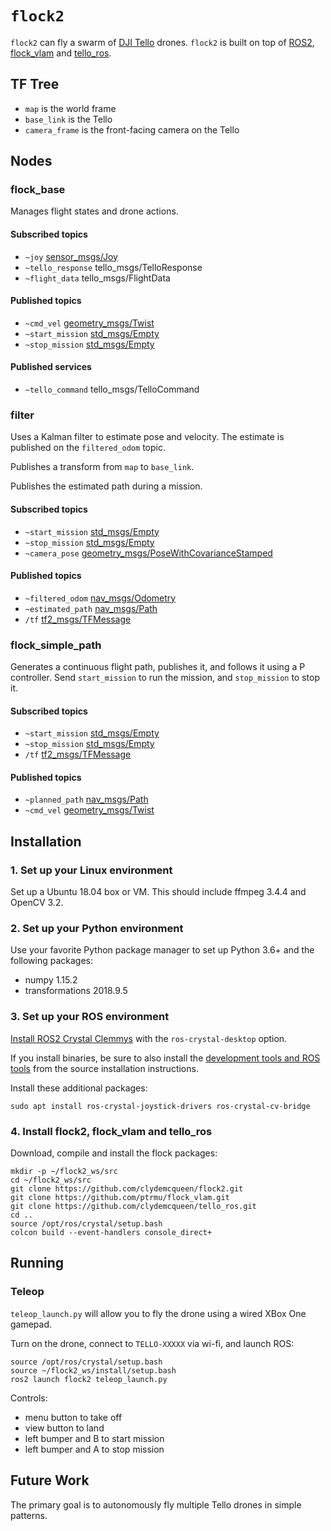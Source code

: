 # `flock2`

`flock2` can fly a swarm of [DJI Tello](https://store.dji.com/product/tello) drones.
`flock2` is built on top of [ROS2](https://index.ros.org/doc/ros2/),
 [flock_vlam](https://github.com/ptrmu/flock_vlam)
 and [tello_ros](https://github.com/clydemcqueen/tello_ros).

## TF Tree

* `map` is the world frame
* `base_link` is the Tello
* `camera_frame` is the front-facing camera on the Tello

## Nodes

### flock_base

Manages flight states and drone actions.

#### Subscribed topics

* `~joy` [sensor_msgs/Joy](http://docs.ros.org/api/sensor_msgs/html/msg/Joy.html)
* `~tello_response` tello_msgs/TelloResponse
* `~flight_data` tello_msgs/FlightData

#### Published topics

* `~cmd_vel` [geometry_msgs/Twist](http://docs.ros.org/api/geometry_msgs/html/msg/Twist.html)
* `~start_mission` [std_msgs/Empty](http://docs.ros.org/api/std_msgs/html/msg/Empty.html)
* `~stop_mission` [std_msgs/Empty](http://docs.ros.org/api/std_msgs/html/msg/Empty.html)

#### Published services

* `~tello_command` tello_msgs/TelloCommand

### filter

Uses a Kalman filter to estimate pose and velocity.
The estimate is published on the `filtered_odom` topic.

Publishes a transform from `map` to `base_link`.

Publishes the estimated path during a mission.

#### Subscribed topics

* `~start_mission` [std_msgs/Empty](http://docs.ros.org/api/std_msgs/html/msg/Empty.html)
* `~stop_mission` [std_msgs/Empty](http://docs.ros.org/api/std_msgs/html/msg/Empty.html)
* `~camera_pose` [geometry_msgs/PoseWithCovarianceStamped](http://docs.ros.org/api/geometry_msgs/html/msg/PoseWithCovarianceStamped.html)

#### Published topics

* `~filtered_odom` [nav_msgs/Odometry](http://docs.ros.org/api/nav_msgs/html/msg/Odometry.html)
* `~estimated_path` [nav_msgs/Path](http://docs.ros.org/api/nav_msgs/html/msg/Path.html)
* `/tf` [tf2_msgs/TFMessage](http://docs.ros.org/api/tf2_msgs/html/msg/TFMessage.html)

### flock_simple_path

Generates a continuous flight path, publishes it, and follows it using a P controller.
Send `start_mission` to run the mission, and `stop_mission` to stop it.

#### Subscribed topics

* `~start_mission` [std_msgs/Empty](http://docs.ros.org/api/std_msgs/html/msg/Empty.html)
* `~stop_mission` [std_msgs/Empty](http://docs.ros.org/api/std_msgs/html/msg/Empty.html)
* `/tf` [tf2_msgs/TFMessage](http://docs.ros.org/api/tf2_msgs/html/msg/TFMessage.html)

#### Published topics

* `~planned_path` [nav_msgs/Path](http://docs.ros.org/api/nav_msgs/html/msg/Path.html)
* `~cmd_vel` [geometry_msgs/Twist](http://docs.ros.org/api/geometry_msgs/html/msg/Twist.html)

## Installation

### 1. Set up your Linux environment

Set up a Ubuntu 18.04 box or VM. This should include ffmpeg 3.4.4 and OpenCV 3.2.

### 2. Set up your Python environment

Use your favorite Python package manager to set up Python 3.6+ and the following packages:

* numpy 1.15.2
* transformations 2018.9.5

### 3. Set up your ROS environment

[Install ROS2 Crystal Clemmys](https://github.com/ros2/ros2/wiki/Installation) with the `ros-crystal-desktop` option.

If you install binaries, be sure to also install the 
[development tools and ROS tools](https://github.com/ros2/ros2/wiki/Linux-Development-Setup#install-development-tools-and-ros-tools)
from the source installation instructions.

Install these additional packages:
~~~
sudo apt install ros-crystal-joystick-drivers ros-crystal-cv-bridge
~~~

### 4. Install flock2, flock_vlam and tello_ros

Download, compile and install the flock packages:
~~~
mkdir -p ~/flock2_ws/src
cd ~/flock2_ws/src
git clone https://github.com/clydemcqueen/flock2.git
git clone https://github.com/ptrmu/flock_vlam.git
git clone https://github.com/clydemcqueen/tello_ros.git
cd ..
source /opt/ros/crystal/setup.bash
colcon build --event-handlers console_direct+
~~~

## Running

### Teleop

`teleop_launch.py` will allow you to fly the drone using a wired XBox One gamepad.

Turn on the drone, connect to `TELLO-XXXXX` via wi-fi, and launch ROS:
~~~
source /opt/ros/crystal/setup.bash
source ~/flock2_ws/install/setup.bash
ros2 launch flock2 teleop_launch.py
~~~

Controls:
* menu button to take off
* view button to land
* left bumper and B to start mission
* left bumper and A to stop mission

## Future Work

The primary goal is to autonomously fly multiple Tello drones in simple patterns.